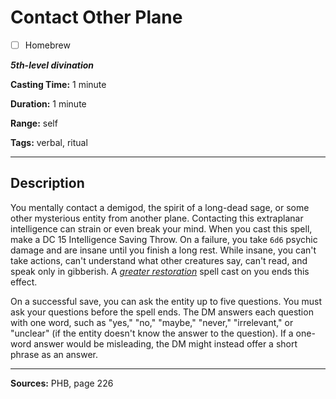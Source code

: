 # Contact Other Plane

- [ ] Homebrew

***5th-level divination***

**Casting Time:** 1 minute

**Duration:** 1 minute

**Range:** self

**Tags:** verbal, ritual

---

## Description
You mentally contact a demigod, the spirit of a long-dead sage, or some other mysterious entity from another plane.
Contacting this extraplanar intelligence can strain or even break your mind.
When you cast this spell, make a DC 15 Intelligence Saving Throw.
On a failure, you take `6d6` psychic damage and are insane until you finish a long rest.
While insane, you can't take actions, can't understand what other creatures say, can't read, and speak only in gibberish.
A [*greater restoration*](./greater-restoration) spell cast on you ends this effect.

On a successful save, you can ask the entity up to five questions.
You must ask your questions before the spell ends.
The DM answers each question with one word, such as "yes," "no," "maybe," "never," "irrelevant," or "unclear" (if the entity doesn't know the answer to the question).
If a one-word answer would be misleading, the DM might instead offer a short phrase as an answer.

---

**Sources:** PHB, page 226
